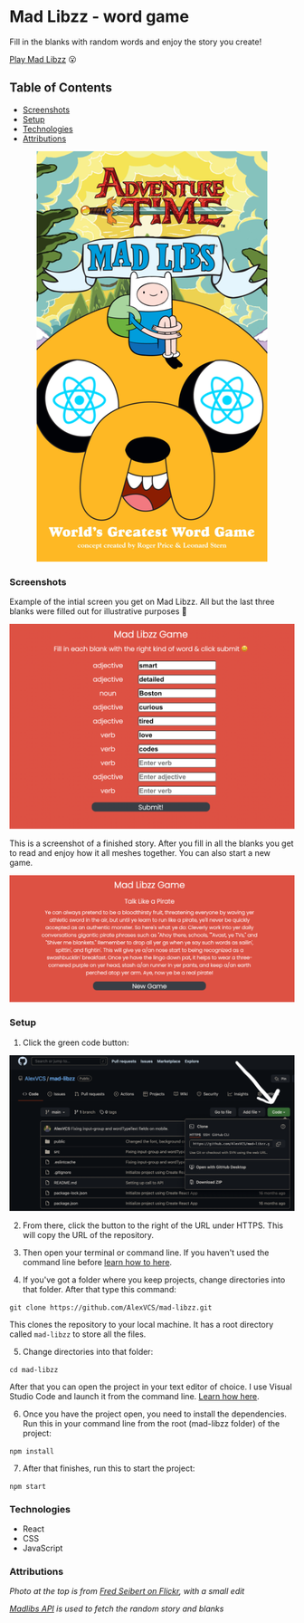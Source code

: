 # Mad Libzz - word game

Fill in the blanks with random words and enjoy the story you create!

[Play Mad Libzz](https://madlibzz.netlify.app/) 😮

## Table of Contents
* [Screenshots](#screenshots)
* [Setup](#setup)
* [Technologies](#technologies)
* [Attributions](#attributions)

<p align="center">
    <img alt="Mad Libs concept art with React logos added to the eyes" src="images/madlibz.png">
</p>

### Screenshots

Example of the intial screen you get on Mad Libzz. All but the last three blanks were filled out for illustrative purposes 🙂

<p align="center">
    <img alt="Mad Libzz game screenshot with blanks almost all filled in" src="images/madlibzscreenshot.png">
</p>

This is a screenshot of a finished story. After you fill in all the blanks you get to read and enjoy how it all meshes together. You can also start a new game.

<p align="center">
    <img alt="Mad Libzz game screenshot showing a completed story" src="images/madlibzscreenshot2.png">
</p>

### Setup

1. Click the green code button:

<img alt="Screenshot showing the green code button on GitHub" src="images/greenCodeButton.png">

2. From there, click the button to the right of the URL under HTTPS. This will copy the URL of the repository.

3. Then open your terminal or command line. If you haven't used the command line before [learn how to here](https://www.theodinproject.com/lessons/foundations-command-line-basics).

4. If you've got a folder where you keep projects, change directories into that folder. After that type this command:

```git clone https://github.com/AlexVCS/mad-libzz.git```

This clones the repository to your local machine. It has a root directory called `mad-libzz` to store all the files.

5. Change directories into that folder:

```cd mad-libzz```

After that you can open the project in your text editor of choice. I use Visual Studio Code and launch it from the command line. [Learn how here](https://code.visualstudio.com/docs/setup/mac).

6. Once you have the project open, you need to install the dependencies. Run this in your command line from the root (mad-libzz folder) of the project:

```npm install```

7. After that finishes, run this to start the project:

```npm start```

### Technologies

* React
* CSS
* JavaScript

### Attributions

*Photo at the top is from [Fred Seibert on Flickr](https://flickr.com/photos/84568447@N00/), with a small edit*

*[Madlibs API](https://madlibz.herokuapp.com/api) is used to fetch the random story and blanks*
